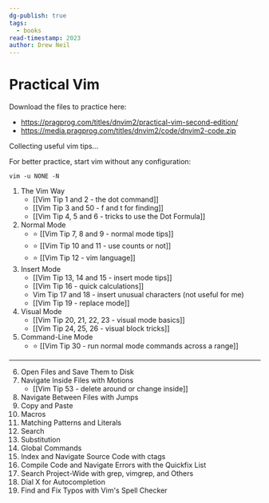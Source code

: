 ```yaml
---
dg-publish: true
tags:
  - books
read-timestamp: 2023
author: Drew Neil
---
```


# Practical Vim

Download the files to practice here:
- <https://pragprog.com/titles/dnvim2/practical-vim-second-edition/>
- <https://media.pragprog.com/titles/dnvim2/code/dnvim2-code.zip>

Collecting useful vim tips...

For better practice, start vim without any configuration:
```shell
vim -u NONE -N
```


1. The Vim Way
    - [[Vim Tip 1 and 2 - the dot command]]
    - [[Vim Tip 3 and 50 - f and t for finding]]
    - [[Vim Tip 4, 5 and 6 - tricks to use the Dot Formula]]
2. Normal Mode
    - ⭐ [[Vim Tip 7, 8 and 9 - normal mode tips]]
    - ⭐ [[Vim Tip 10 and 11 - use counts or not]]
    - ⭐ [[Vim Tip 12 - vim language]]
3. Insert Mode
    - [[Vim Tip 13, 14 and 15 - insert mode tips]]
    - [[Vim Tip 16 - quick calculations]]
    - Vim Tip 17 and 18 - insert unusual characters (not useful for me)
    - [[Vim Tip 19 - replace mode]]
4. Visual Mode
    - [[Vim Tip 20, 21, 22, 23 - visual mode basics]]
    - [[Vim Tip 24, 25, 26 - visual block tricks]]
5. Command-Line Mode
    - ⭐ [[Vim Tip 30 - run normal mode commands across a range]]

---

6. Open Files and Save Them to Disk
7. Navigate Inside Files with Motions
    - [[Vim Tip 53 - delete around or change inside]]
8. Navigate Between Files with Jumps
9. Copy and Paste
10. Macros
11. Matching Patterns and Literals
12. Search
13. Substitution
14. Global Commands
15. Index and Navigate Source Code with ctags
16. Compile Code and Navigate Errors with the Quickfix List
17. Search Project-Wide with grep, vimgrep, and Others
18. Dial X for Autocompletion
19. Find and Fix Typos with Vim's Spell Checker